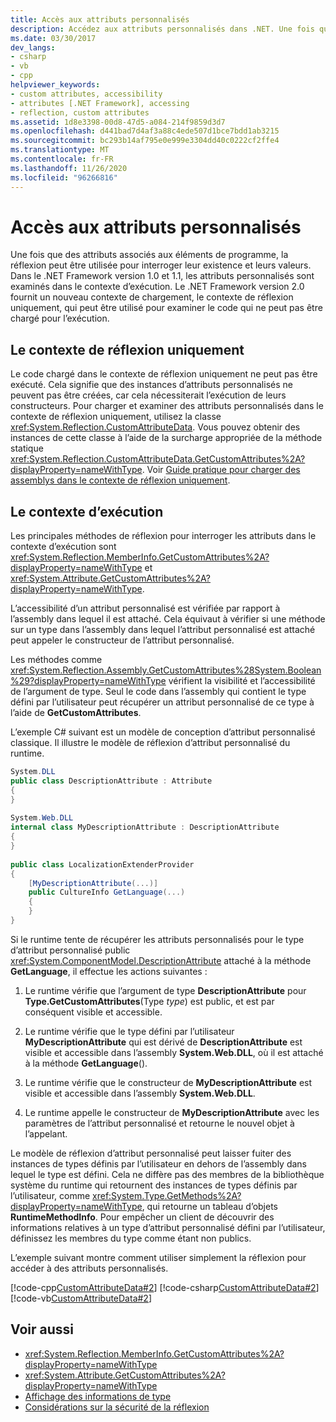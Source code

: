 ```yaml
---
title: Accès aux attributs personnalisés
description: Accédez aux attributs personnalisés dans .NET. Une fois que les attributs ont été associés à des éléments de programme, vous pouvez utiliser la réflexion pour interroger leur existence et leurs valeurs.
ms.date: 03/30/2017
dev_langs:
- csharp
- vb
- cpp
helpviewer_keywords:
- custom attributes, accessibility
- attributes [.NET Framework], accessing
- reflection, custom attributes
ms.assetid: 1d8e3398-00d8-47d5-a084-214f9859d3d7
ms.openlocfilehash: d441bad7d4af3a88c4ede507d1bce7bdd1ab3215
ms.sourcegitcommit: bc293b14af795e0e999e3304dd40c0222cf2ffe4
ms.translationtype: MT
ms.contentlocale: fr-FR
ms.lasthandoff: 11/26/2020
ms.locfileid: "96266816"
---
```

# <a name="accessing-custom-attributes"></a>Accès aux attributs personnalisés

Une fois que des attributs associés aux éléments de programme, la réflexion peut être utilisée pour interroger leur existence et leurs valeurs. Dans le .NET Framework version 1.0 et 1.1, les attributs personnalisés sont examinés dans le contexte d’exécution. Le .NET Framework version 2.0 fournit un nouveau contexte de chargement, le contexte de réflexion uniquement, qui peut être utilisé pour examiner le code qui ne peut pas être chargé pour l’exécution.  
  
## <a name="the-reflection-only-context"></a>Le contexte de réflexion uniquement  

 Le code chargé dans le contexte de réflexion uniquement ne peut pas être exécuté. Cela signifie que des instances d’attributs personnalisés ne peuvent pas être créées, car cela nécessiterait l’exécution de leurs constructeurs. Pour charger et examiner des attributs personnalisés dans le contexte de réflexion uniquement, utilisez la classe <xref:System.Reflection.CustomAttributeData>. Vous pouvez obtenir des instances de cette classe à l’aide de la surcharge appropriée de la méthode statique <xref:System.Reflection.CustomAttributeData.GetCustomAttributes%2A?displayProperty=nameWithType>. Voir [Guide pratique pour charger des assemblys dans le contexte de réflexion uniquement](how-to-load-assemblies-into-the-reflection-only-context.md).  
  
## <a name="the-execution-context"></a>Le contexte d’exécution  

 Les principales méthodes de réflexion pour interroger les attributs dans le contexte d’exécution sont <xref:System.Reflection.MemberInfo.GetCustomAttributes%2A?displayProperty=nameWithType> et <xref:System.Attribute.GetCustomAttributes%2A?displayProperty=nameWithType>.  
  
 L’accessibilité d’un attribut personnalisé est vérifiée par rapport à l’assembly dans lequel il est attaché. Cela équivaut à vérifier si une méthode sur un type dans l’assembly dans lequel l’attribut personnalisé est attaché peut appeler le constructeur de l’attribut personnalisé.  
  
 Les méthodes comme <xref:System.Reflection.Assembly.GetCustomAttributes%28System.Boolean%29?displayProperty=nameWithType> vérifient la visibilité et l’accessibilité de l’argument de type. Seul le code dans l’assembly qui contient le type défini par l’utilisateur peut récupérer un attribut personnalisé de ce type à l’aide de **GetCustomAttributes**.  
  
 L’exemple C# suivant est un modèle de conception d’attribut personnalisé classique. Il illustre le modèle de réflexion d’attribut personnalisé du runtime.  
  
```csharp
System.DLL  
public class DescriptionAttribute : Attribute  
{  
}  
  
System.Web.DLL  
internal class MyDescriptionAttribute : DescriptionAttribute  
{  
}  
  
public class LocalizationExtenderProvider  
{  
    [MyDescriptionAttribute(...)]  
    public CultureInfo GetLanguage(...)  
    {  
    }  
}  
```  
  
 Si le runtime tente de récupérer les attributs personnalisés pour le type d’attribut personnalisé public <xref:System.ComponentModel.DescriptionAttribute> attaché à la méthode **GetLanguage**, il effectue les actions suivantes :  
  
1. Le runtime vérifie que l’argument de type **DescriptionAttribute** pour **Type.GetCustomAttributes**(Type *type*) est public, et est par conséquent visible et accessible.  
  
2. Le runtime vérifie que le type défini par l’utilisateur **MyDescriptionAttribute** qui est dérivé de **DescriptionAttribute** est visible et accessible dans l’assembly **System.Web.DLL**, où il est attaché à la méthode **GetLanguage**().  
  
3. Le runtime vérifie que le constructeur de **MyDescriptionAttribute** est visible et accessible dans l’assembly **System.Web.DLL**.  
  
4. Le runtime appelle le constructeur de **MyDescriptionAttribute** avec les paramètres de l’attribut personnalisé et retourne le nouvel objet à l’appelant.  
  
 Le modèle de réflexion d’attribut personnalisé peut laisser fuiter des instances de types définis par l’utilisateur en dehors de l’assembly dans lequel le type est défini. Cela ne diffère pas des membres de la bibliothèque système du runtime qui retournent des instances de types définis par l’utilisateur, comme <xref:System.Type.GetMethods%2A?displayProperty=nameWithType>, qui retourne un tableau d’objets **RuntimeMethodInfo**. Pour empêcher un client de découvrir des informations relatives à un type d’attribut personnalisé défini par l’utilisateur, définissez les membres du type comme étant non publics.  
  
 L’exemple suivant montre comment utiliser simplement la réflexion pour accéder à des attributs personnalisés.  
  
 [!code-cpp[CustomAttributeData#2](../../../samples/snippets/cpp/VS_Snippets_CLR/CustomAttributeData/CPP/source2.cpp#2)]
 [!code-csharp[CustomAttributeData#2](../../../samples/snippets/csharp/VS_Snippets_CLR/CustomAttributeData/CS/source2.cs#2)]
 [!code-vb[CustomAttributeData#2](../../../samples/snippets/visualbasic/VS_Snippets_CLR/CustomAttributeData/VB/source2.vb#2)]  
  
## <a name="see-also"></a>Voir aussi

- <xref:System.Reflection.MemberInfo.GetCustomAttributes%2A?displayProperty=nameWithType>
- <xref:System.Attribute.GetCustomAttributes%2A?displayProperty=nameWithType>
- [Affichage des informations de type](viewing-type-information.md)
- [Considérations sur la sécurité de la réflexion](security-considerations-for-reflection.md)
